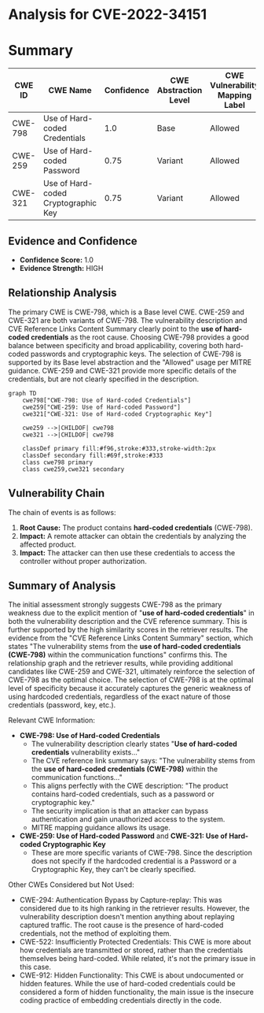 # Analysis for CVE-2022-34151

# Summary
| CWE ID | CWE Name | Confidence | CWE Abstraction Level | CWE Vulnerability Mapping Label | CWE-Vulnerability Mapping Notes |
|---|---|---|---|---|---|
| CWE-798 | Use of Hard-coded Credentials | 1.0 | Base | Allowed | Primary CWE |
| CWE-259 | Use of Hard-coded Password | 0.75 | Variant | Allowed | Secondary Candidate |
| CWE-321 | Use of Hard-coded Cryptographic Key | 0.75 | Variant | Allowed | Secondary Candidate |

## Evidence and Confidence

*   **Confidence Score:** 1.0
*   **Evidence Strength:** HIGH

## Relationship Analysis
The primary CWE is CWE-798, which is a Base level CWE. CWE-259 and CWE-321 are both variants of CWE-798. The vulnerability description and CVE Reference Links Content Summary clearly point to the **use of hard-coded credentials** as the root cause. Choosing CWE-798 provides a good balance between specificity and broad applicability, covering both hard-coded passwords and cryptographic keys. The selection of CWE-798 is supported by its Base level abstraction and the "Allowed" usage per MITRE guidance. CWE-259 and CWE-321 provide more specific details of the credentials, but are not clearly specified in the description.

```mermaid
graph TD
    cwe798["CWE-798: Use of Hard-coded Credentials"]
    cwe259["CWE-259: Use of Hard-coded Password"]
    cwe321["CWE-321: Use of Hard-coded Cryptographic Key"]

    cwe259 -->|CHILDOF| cwe798
    cwe321 -->|CHILDOF| cwe798
    
    classDef primary fill:#f96,stroke:#333,stroke-width:2px
    classDef secondary fill:#69f,stroke:#333
    class cwe798 primary
    class cwe259,cwe321 secondary
```

## Vulnerability Chain
The chain of events is as follows:
1.  **Root Cause:** The product contains **hard-coded credentials** (CWE-798).
2.  **Impact:** A remote attacker can obtain the credentials by analyzing the affected product.
3.  **Impact:** The attacker can then use these credentials to access the controller without proper authorization.

## Summary of Analysis
The initial assessment strongly suggests CWE-798 as the primary weakness due to the explicit mention of "**use of hard-coded credentials**" in both the vulnerability description and the CVE reference summary. This is further supported by the high similarity scores in the retriever results. The evidence from the "CVE Reference Links Content Summary" section, which states "The vulnerability stems from the **use of hard-coded credentials (CWE-798)** within the communication functions" confirms this. The relationship graph and the retriever results, while providing additional candidates like CWE-259 and CWE-321, ultimately reinforce the selection of CWE-798 as the optimal choice. The selection of CWE-798 is at the optimal level of specificity because it accurately captures the generic weakness of using hardcoded credentials, regardless of the exact nature of those credentials (password, key, etc.).

Relevant CWE Information:
-   **CWE-798: Use of Hard-coded Credentials**
    -   The vulnerability description clearly states "**Use of hard-coded credentials** vulnerability exists..."
    -   The CVE reference link summary says: "The vulnerability stems from the **use of hard-coded credentials (CWE-798)** within the communication functions..."
    -   This aligns perfectly with the CWE description: "The product contains hard-coded credentials, such as a password or cryptographic key."
    -   The security implication is that an attacker can bypass authentication and gain unauthorized access to the system.
    -   MITRE mapping guidance allows its usage.
-   **CWE-259: Use of Hard-coded Password** and **CWE-321: Use of Hard-coded Cryptographic Key**
    -   These are more specific variants of CWE-798. Since the description does not specify if the hardcoded credential is a Password or a Cryptographic Key, they can't be clearly specified.

Other CWEs Considered but Not Used:
- CWE-294: Authentication Bypass by Capture-replay: This was considered due to its high ranking in the retriever results. However, the vulnerability description doesn't mention anything about replaying captured traffic. The root cause is the presence of hard-coded credentials, not the method of exploiting them.
- CWE-522: Insufficiently Protected Credentials: This CWE is more about how credentials are transmitted or stored, rather than the credentials themselves being hard-coded. While related, it's not the primary issue in this case.
- CWE-912: Hidden Functionality: This CWE is about undocumented or hidden features. While the use of hard-coded credentials could be considered a form of hidden functionality, the main issue is the insecure coding practice of embedding credentials directly in the code.